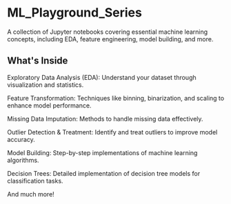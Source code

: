 # ML_Playground_Series
A collection of Jupyter notebooks covering essential machine learning concepts, including EDA, feature engineering, model building, and more.
## What's Inside
<p>Exploratory Data Analysis (EDA): Understand your dataset through visualization and statistics.</p>
<p>Feature Transformation: Techniques like binning, binarization, and scaling to enhance model performance.</p>
<p>Missing Data Imputation: Methods to handle missing data effectively.</p>
<p>Outlier Detection & Treatment: Identify and treat outliers to improve model accuracy.</p>
<p>Model Building: Step-by-step implementations of machine learning algorithms.</p>
<p>Decision Trees: Detailed implementation of decision tree models for classification tasks.</p>
<p></p>And much more!</p>
